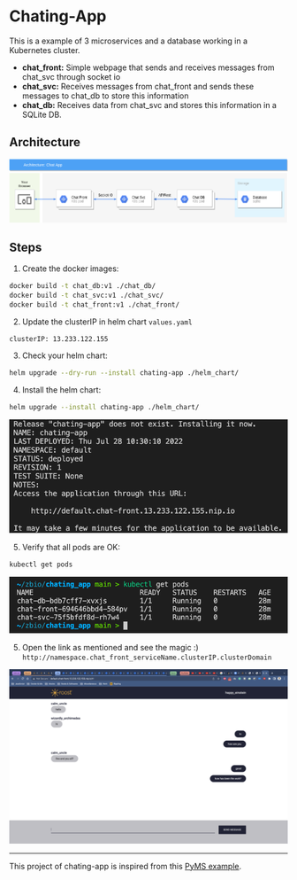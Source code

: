# Chating-App

This is a example of 3 microservices and a database working in a Kubernetes
cluster.

- **chat_front:** Simple webpage that sends and receives messages from chat_svc
  through socket io
- **chat_svc:** Receives messages from chat_front and sends these messages to
  chat_db to store this information
- **chat_db:** Receives data from chat_svc and stores this information in a
  SQLite DB.

## Architecture

![](docs/imgs/architecture.png)

## Steps

1. Create the docker images:

```bash
docker build -t chat_db:v1 ./chat_db/
docker build -t chat_svc:v1 ./chat_svc/
docker build -t chat_front:v1 ./chat_front/
```

2. Update the clusterIP in helm chart `values.yaml`

```
clusterIP: 13.233.122.155
```

3. Check your helm chart:

```bash
helm upgrade --dry-run --install chating-app ./helm_chart/
```

4. Install the helm chart:

```bash
helm upgrade --install chating-app ./helm_chart/
```

![](docs/imgs/helm.png)

5. Verify that all pods are OK:

```bash
kubectl get pods
```

![](docs/imgs/pods.png)

5. Open the link as mentioned and see the magic :)
   `http://namespace.chat_front_serviceName.clusterIP.clusterDomain`

![](docs/imgs/front_ms.png)

---

This project of chating-app is inspired from this
[PyMS example](https://github.com/python-microservices/microservices-chat).
